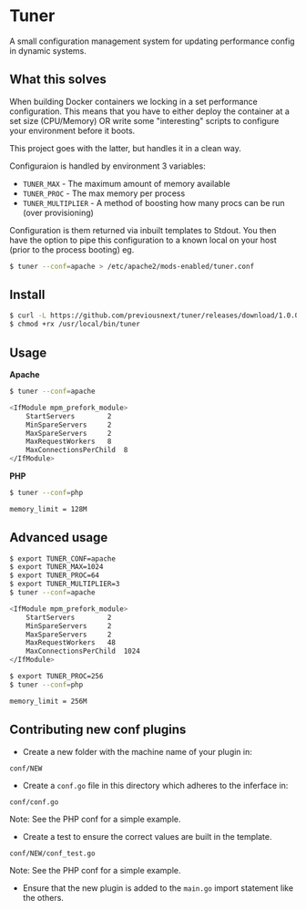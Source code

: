 Tuner
=====

A small configuration management system for updating performance config in dynamic systems.

## What this solves

When building Docker containers we locking in a set performance configuration. This means that
you have to either deploy the container at a set size (CPU/Memory) OR write some "interesting"
scripts to configure your environment before it boots.

This project goes with the latter, but handles it in a clean way.

Configuraion is handled by environment 3 variables:

* `TUNER_MAX` - The maximum amount of memory available
* `TUNER_PROC` - The max memory per process
* `TUNER_MULTIPLIER` - A method of boosting how many procs can be run (over provisioning)

Configuration is them returned via inbuilt templates to Stdout. You then have the option to pipe
this configuration to a known local on your host (prior to the process booting) eg.

```bash
$ tuner --conf=apache > /etc/apache2/mods-enabled/tuner.conf
```

## Install

```bash
$ curl -L https://github.com/previousnext/tuner/releases/download/1.0.0/tuner_linux_amd64 -o /usr/local/bin/tuner
$ chmod +rx /usr/local/bin/tuner
```

## Usage

**Apache**

```bash
$ tuner --conf=apache

<IfModule mpm_prefork_module>
	StartServers		2
	MinSpareServers		2
	MaxSpareServers		2
	MaxRequestWorkers	8
	MaxConnectionsPerChild  8
</IfModule>
```

**PHP**

```bash
$ tuner --conf=php

memory_limit = 128M
```

## Advanced usage

```bash
$ export TUNER_CONF=apache
$ export TUNER_MAX=1024
$ export TUNER_PROC=64
$ export TUNER_MULTIPLIER=3
$ tuner --conf=apache

<IfModule mpm_prefork_module>
	StartServers		2
	MinSpareServers		2
	MaxSpareServers		2
	MaxRequestWorkers	48
	MaxConnectionsPerChild  1024
</IfModule>

$ export TUNER_PROC=256
$ tuner --conf=php

memory_limit = 256M
```

## Contributing new conf plugins

* Create a new folder with the machine name of your plugin in:

```
conf/NEW
```

* Create a `conf.go` file in this directory which adheres to the inferface in:

```
conf/conf.go
```

Note: See the PHP conf for a simple example.

* Create a test to ensure the correct values are built in the template.

```
conf/NEW/conf_test.go
```

Note: See the PHP conf for a simple example.

* Ensure that the new plugin is added to the `main.go` import statement like the others.
